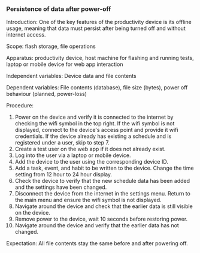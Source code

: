 ### Persistence of data after power-off
Introduction: One of the key features of the productivity device is its offline usage, meaning that data must persist after being turned off and without internet access.

Scope: flash storage, file operations

Apparatus: productivity device, host machine for flashing and running tests, laptop or mobile device for web app interaction

Independent variables: Device data and file contents 

Dependent variables: File contents (database), file size (bytes), power off behaviour (planned, power-loss)

Procedure:

1. Power on the device and verify it is connected to the internet by checking the wifi symbol in the top right. If the wifi symbol is not displayed, connect to the device's access point and provide it wifi credentials. If the device already has existing a schedule and is registered under a user, skip to step 7.
2. Create a test user on the web app if it does not already exist. 
3. Log into the user via a laptop or mobile device. 
4. Add the device to the user using the corresponding device ID.
5. Add a task, event, and habit to be written to the device. Change the time setting from 12 hour to 24 hour display. 
6. Check the device to verify that the new schedule data has been added and the settings have been changed.
7. Disconnect the device from the internet in the settings menu. Return to the main menu and ensure the wifi symbol is not displayed.
8. Navigate around the device and check that the earlier data is still visible on the device.
11. Remove power to the device, wait 10 seconds before restoring power.
12. Navigate around the device and verify that the earlier data has not changed. 

Expectation: All file contents stay the same before and after powering off.
